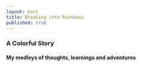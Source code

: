 ```yaml
---
layout: post
title: Breaking into Rainbows
published: true
---
```


### A Colorful Story

#### My medleys of thoughts, learnings and adventures

